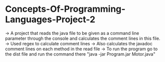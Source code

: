 # Concepts-Of-Programming-Languages-Project-2
-> A project that reads the java file to be given as a command line parameter through the console and calculates the comment lines in this file.
-> Used regex to calculate comment lines
-> Also calculates the javadoc comment lines on each method in the read file
-> To run the program go to the dist file and run the command there "java -jar Program.jar Motor.java"
